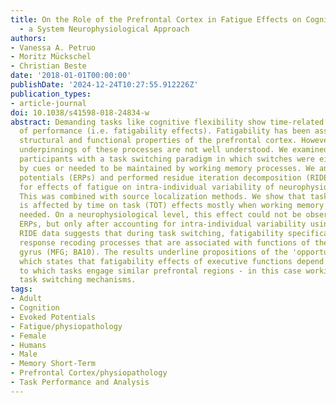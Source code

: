 ```yaml
---
title: On the Role of the Prefrontal Cortex in Fatigue Effects on Cognitive Flexibility
  - a System Neurophysiological Approach
authors:
- Vanessa A. Petruo
- Moritz Mückschel
- Christian Beste
date: '2018-01-01T00:00:00'
publishDate: '2024-12-24T10:27:55.912226Z'
publication_types:
- article-journal
doi: 10.1038/s41598-018-24834-w
abstract: Demanding tasks like cognitive flexibility show time-related deterioration
  of performance (i.e. fatigability effects). Fatigability has been associated with
  structural and functional properties of the prefrontal cortex. However, the electrophysiological
  underpinnings of these processes are not well understood. We examined n,=,34 healthy
  participants with a task switching paradigm in which switches were either signaled
  by cues or needed to be maintained by working memory processes. We analyzed event-related
  potentials (ERPs) and performed residue iteration decomposition (RIDE) to account
  for effects of fatigue on intra-individual variability of neurophysiological data.
  This was combined with source localization methods. We show that task switching
  is affected by time on task (TOT) effects mostly when working memory processes are
  needed. On a neurophysiological level, this effect could not be observed in standard
  ERPs, but only after accounting for intra-individual variability using RIDE. The
  RIDE data suggests that during task switching, fatigability specifically affects
  response recoding processes that are associated with functions of the middle frontal
  gyrus (MFG; BA10). The results underline propositions of the 'opportunity cost model',
  which states that fatigability effects of executive functions depend on the degree
  to which tasks engage similar prefrontal regions - in this case working memory and
  task switching mechanisms.
tags:
- Adult
- Cognition
- Evoked Potentials
- Fatigue/physiopathology
- Female
- Humans
- Male
- Memory Short-Term
- Prefrontal Cortex/physiopathology
- Task Performance and Analysis
---
```

